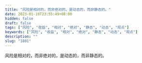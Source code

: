 ```yaml
---
title: "风险是相对的，而非绝对的，是动态的，而非静态的。"
date: 2023-01-18T23:55:49+08:00
hidden: false
draft: false
tags: ["风险", "收益", "相对", "绝对", "静态", "动态", "观点"]
keywords: ["风险", "收益", "相对", "绝对", "静态", "动态", "观点"]
description: ""
slug: "1801"
---
```


风险是相对的，而非绝对的，是动态的，而非静态的。